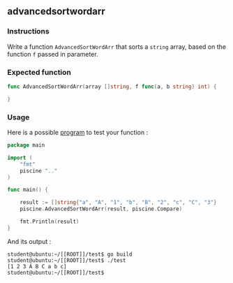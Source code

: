## advancedsortwordarr

### Instructions

Write a function `AdvancedSortWordArr` that sorts a `string` array, based on the function `f` passed in parameter.

### Expected function

```go
func AdvancedSortWordArr(array []string, f func(a, b string) int) {

}
```

### Usage

Here is a possible [program](TODO-LINK) to test your function :

```go
package main

import (
	"fmt"
	piscine ".."
)

func main() {

	result := []string{"a", "A", "1", "b", "B", "2", "c", "C", "3"}
	piscine.AdvancedSortWordArr(result, piscine.Compare)

	fmt.Println(result)
}
```

And its output :

```console
student@ubuntu:~/[[ROOT]]/test$ go build
student@ubuntu:~/[[ROOT]]/test$ ./test
[1 2 3 A B C a b c]
student@ubuntu:~/[[ROOT]]/test$
```
